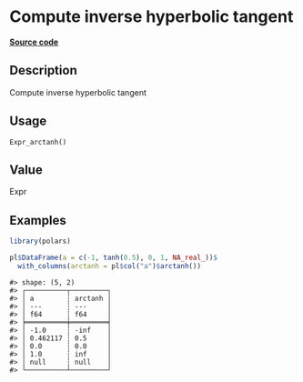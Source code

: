 

# Compute inverse hyperbolic tangent

[**Source code**](https://github.com/pola-rs/r-polars/tree/8dac37e8bf89bcd080a13d0ed20dd1dc2bee615f/R/after-wrappers.R#L20)

## Description

Compute inverse hyperbolic tangent

## Usage

<pre><code class='language-R'>Expr_arctanh()
</code></pre>

## Value

Expr

## Examples

``` r
library(polars)

pl$DataFrame(a = c(-1, tanh(0.5), 0, 1, NA_real_))$
  with_columns(arctanh = pl$col("a")$arctanh())
```

    #> shape: (5, 2)
    #> ┌──────────┬─────────┐
    #> │ a        ┆ arctanh │
    #> │ ---      ┆ ---     │
    #> │ f64      ┆ f64     │
    #> ╞══════════╪═════════╡
    #> │ -1.0     ┆ -inf    │
    #> │ 0.462117 ┆ 0.5     │
    #> │ 0.0      ┆ 0.0     │
    #> │ 1.0      ┆ inf     │
    #> │ null     ┆ null    │
    #> └──────────┴─────────┘
